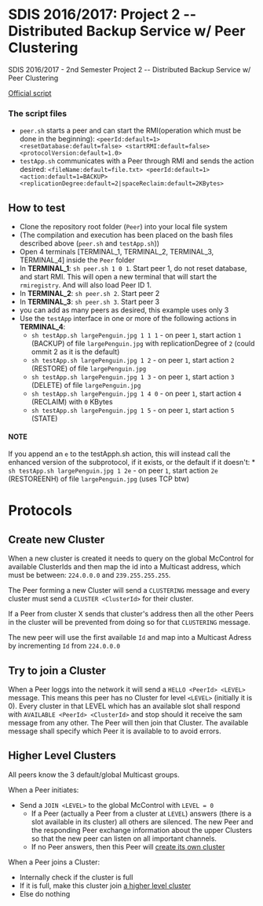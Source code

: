 # SDIS 2016/2017: Project 2 -- Distributed Backup Service w/ Peer Clustering

SDIS 2016/2017 - 2nd Semester
Project 2 -- Distributed Backup Service w/ Peer Clustering

[Official script](https://web.fe.up.pt/~pfs/aulas/sd2018/projs/proj1/proj1.html)

### The script files
 * `peer.sh` starts a peer and can start the RMI(operation which must be done in the beginning): `<peerId:default=1> <resetDatabase:default=false> <startRMI:default=false> <protocolVersion:default=1.0>`
 * `testApp.sh` communicates with a Peer through RMI and sends the action desired: `<fileName:default=file.txt> <peerId:default=1> <action:default=1=BACKUP> <replicationDegree:default=2|spaceReclaim:default=2KBytes>`

## How to test
* Clone the repository root folder (`Peer`) into your local file system
* (The compilation and execution has been placed on the bash files described above (`peer.sh` and `testApp.sh`))
* Open 4 terminals [TERMINAL_1, TERMINAL_2, TERMINAL_3, TERMINAL_4] inside the `Peer` folder
* In **TERMINAL_1**: `sh peer.sh 1 0 1`. Start peer 1, do not reset database, and start RMI. This will open a new terminal that will start the `rmiregistry`. And will also load Peer ID 1.
* In **TERMINAL_2**: `sh peer.sh 2`. Start peer 2
* In **TERMINAL_3**: `sh peer.sh 3`. Start peer 3
* you can add as many peers as desired, this example uses only 3
* Use the `testApp` interface in one or more of the following actions in **TERMINAL_4**:
    * `sh testApp.sh largePenguin.jpg 1 1 1` - on peer `1`, start action `1` (BACKUP) of file `largePenguin.jpg` with replicationDegree of `2` (could ommit 2 as it is the default)
    * `sh testApp.sh largePenguin.jpg 1 2` - on peer `1`, start action `2` (RESTORE) of file `largePenguin.jpg`
    * `sh testApp.sh largePenguin.jpg 1 3` - on peer `1`, start action `3` (DELETE) of file `largePenguin.jpg`
    * `sh testApp.sh largePenguin.jpg 1 4 0` - on peer `1`, start action `4` (RECLAIM) with `0` KBytes
    * `sh testApp.sh largePenguin.jpg 1 5` - on peer `1`, start action `5` (STATE)

#### NOTE
If you append an `e` to the testApph.sh action, this will instead call the enhanced version of the subprotocol, if it exists, or the default if it doesn't: * `sh testApp.sh largePenguin.jpg 1 2e` - on peer `1`, start action `2e` (RESTOREENH) of file `largePenguin.jpg` (uses TCP btw)


# Protocols

## Create new Cluster
When a new cluster is created it needs to query on the global McControl for available ClusterIds and then map the id into a Multicast address, which must be between:  `224.0.0.0` and `239.255.255.255`.

The Peer forming a new Cluster will send a `CLUSTERING` message and every cluster must send a `CLUSTER <ClusterId>` for their cluster.

If a Peer from cluster X sends that cluster's address then all the other Peers in the cluster will be prevented from doing so for that `CLUSTERING` message. 

The new peer will use the first available `Id` and map into a Multicast Adress by incrementing `Id` from `224.0.0.0`


## Try to join a Cluster
When a Peer loggs into the network it will send a `HELLO <PeerId> <LEVEL>` message. This means this peer has no Cluster for level `<LEVEL>` (initially it is 0). Every cluster in that LEVEL which has an available slot shall respond with `AVAILABLE <PeerId> <ClusterId>` and stop should it receive the sam message from any other. The Peer will then join that Cluster. The available message shall specify which Peer it is available to to avoid errors.

## Higher Level Clusters
All peers know the 3 default/global Multicast groups.

When a Peer initiates:
 * Send a `JOIN <LEVEL>` to the global McControl with `LEVEL = 0`
     * If a Peer (actually a Peer from a cluster at `LEVEL`) answers (there is a slot available in its cluster) all others are silenced. The new Peer and the responding Peer exchange information about the upper Clusters so that the new peer can listen on all important channels. 
     * If no Peer answers, then this Peer will [create its own cluster](#create-new-cluster)
     
When a Peer joins a Cluster:
 * Internally check if the cluster is full
 * If it is full, make this cluster join [a higher level cluster](#higher-level-clusters)
 * Else do nothing
 





